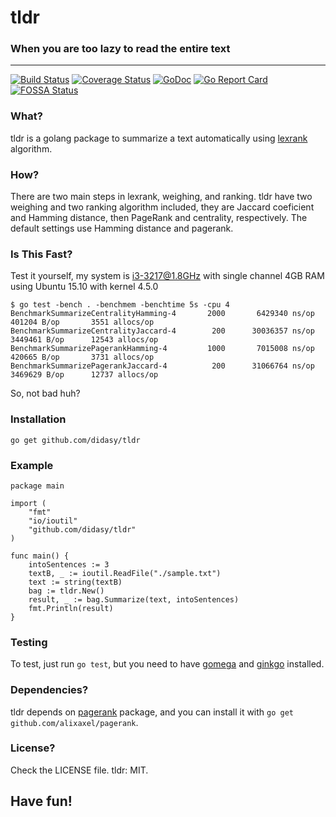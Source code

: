 # tldr
### When you are too lazy to read the entire text
------------------------------------------------------
[![Build Status](https://travis-ci.org/JesusIslam/tldr.svg?branch=master)](https://travis-ci.org/JesusIslam/tldr)
[![Coverage Status](https://coveralls.io/repos/github/JesusIslam/tldr/badge.svg?branch=master)](https://coveralls.io/github/JesusIslam/tldr?branch=master)
[![GoDoc](https://godoc.org/github.com/didasy/tldr?status.svg)](https://godoc.org/github.com/didasy/tldr)
[![Go Report Card](https://goreportcard.com/badge/github.com/didasy/tldr)](https://goreportcard.com/report/github.com/didasy/tldr)
[![FOSSA Status](https://app.fossa.io/api/projects/git%2Bgithub.com%2FJesusIslam%2Ftldr.svg?type=small)](https://app.fossa.io/projects/git%2Bgithub.com%2FJesusIslam%2Ftldr?ref=badge_small)


### What?
tldr is a golang package to summarize a text automatically using [lexrank](http://www.cs.cmu.edu/afs/cs/project/jair/pub/volume22/erkan04a-html/erkan04a.html) algorithm.

### How?
There are two main steps in lexrank, weighing, and ranking. tldr have two weighing and two ranking algorithm included, they are Jaccard coeficient and Hamming distance, then PageRank and centrality, respectively. The default settings use Hamming distance and pagerank.

### Is This Fast?
Test it yourself, my system is i3-3217@1.8GHz with single channel 4GB RAM using Ubuntu 15.10 with kernel 4.5.0
```
$ go test -bench . -benchmem -benchtime 5s -cpu 4
BenchmarkSummarizeCentralityHamming-4	    2000	   6429340 ns/op	  401204 B/op	    3551 allocs/op
BenchmarkSummarizeCentralityJaccard-4	     200	  30036357 ns/op	 3449461 B/op	   12543 allocs/op
BenchmarkSummarizePagerankHamming-4  	    1000	   7015008 ns/op	  420665 B/op	    3731 allocs/op
BenchmarkSummarizePagerankJaccard-4  	     200	  31066764 ns/op	 3469629 B/op	   12737 allocs/op
```
So, not bad huh?

### Installation
`go get github.com/didasy/tldr`

### Example

```
package main

import (
	"fmt"
	"io/ioutil"
	"github.com/didasy/tldr"
)

func main() {
	intoSentences := 3
	textB, _ := ioutil.ReadFile("./sample.txt")
	text := string(textB)
	bag := tldr.New()
	result, _ := bag.Summarize(text, intoSentences)
	fmt.Println(result)
}
```
### Testing
To test, just run `go test`, but you need to have [gomega](http://github.com/onsi/gomega) and [ginkgo](http://github.com/onsi/ginkgo) installed.

### Dependencies?
tldr depends on [pagerank](https://github.com/alixaxel/pagerank) package, and you can install it with `go get github.com/alixaxel/pagerank`.

### License?
Check the LICENSE file. tldr: MIT.

## Have fun!
